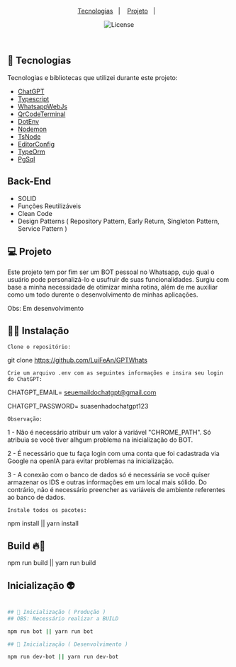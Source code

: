 <p align="center">
  <a href="#-tecnologias">Tecnologias</a>&nbsp;&nbsp;&nbsp;|&nbsp;&nbsp;&nbsp;
  <a href="#-projeto">Projeto</a>&nbsp;&nbsp;&nbsp;|&nbsp;&nbsp;&nbsp;
</p>

<p align="center">
  <img  src="https://img.shields.io/static/v1?label=license&message=MIT&color=8257E6&labelColor=121214" alt="License">
</p>

<br>

## 🚀 Tecnologias

Tecnologias e bibliotecas que utilizei durante este projeto:

- [ChatGPT](https://www.npmjs.com/package/chatgpt)
- [Typescript](https://www.typescriptlang.org/)
- [WhatsappWebJs](https://github.com/pedroslopez/whatsapp-web.js/)
- [QrCodeTerminal](https://www.npmjs.com/package/qrcode-terminal)
- [DotEnv](https://www.npmjs.com/package/dotenv)
- [Nodemon](https://www.npmjs.com/package/nodemon)
- [TsNode](https://www.npmjs.com/package/ts-node)
- [EditorConfig](https://editorconfig.org/)
- [TypeOrm](https://typeorm.io/)
- [PgSql](https://www.npmjs.com/package/pg)

## Back-End
- SOLID
- Funções Reutilizáveis
- Clean Code
- Design Patterns ( Repository Pattern, Early Return, Singleton Pattern, Service Pattern )

## 💻 Projeto

Este projeto tem por fim ser um BOT pessoal no Whatsapp, cujo qual o usuário pode personalizá-lo e usufruir de suas funcionalidades. Surgiu com base a minha necessidade de otimizar minha rotina, além de me auxiliar como um todo durente o desenvolvimento de minhas aplicações.

Obs: Em desenvolvimento

## 👨‍💻 Instalação

`Clone o repositório:`

git clone https://github.com/LuiFeAn/GPTWhats

`Crie um arquivo .env com as seguintes informações e insira seu login do ChatGPT:`

CHATGPT_EMAIL= seuemaildochatgpt@gmail.com

CHATGPT_PASSWORD= suasenhadochatgpt123

`Observação:`

1 - Não é necessário atribuir um valor à variável "CHROME_PATH". Só atribuia se você tiver alhgum problema na inicialização do BOT.

2 - É necessário que tu faça login com uma conta que foi cadastrada via Google na openIA para evitar problemas na inicialização.

3 - A conexão com o banco de dados só é necessária se você quiser armazenar os IDS e outras informações em um local mais sólido. Do contrário, não é necessário preencher as variáveis de ambiente referentes ao banco de dados.

`Instale todos os pacotes:`

npm install || yarn install

## Build 🔥🍕

npm run build || yarn run build

## Inicialização 👽

```bash

## 🤖 Inicialização ( Produção )
## OBS: Necessário realizar a BUILD

npm run bot || yarn run bot

## 🤖 Inicialização ( Desenvolvimento )

npm run dev-bot || yarn run dev-bot
